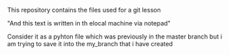 This repository contains the files used for a git lesson

"And this text is written in th elocal machine via notepad"

Consider it as a pyhton file which was previously in the master branch but i am trying to save it into the my_branch that i have created 